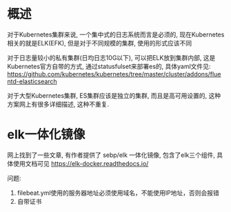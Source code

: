 # 概述

对于Kubernetes集群来说, 一个集中式的日志系统而言是必须的, 现在Kubernetes相关的就是ELK(EFK), 但是对于不同规模的集群, 使用的形式应该不同

对于日志量较小的私有集群(日均日志10G以下), 可以把ELK放到集群内部, 这是Kubernetes官方自带的方式, 通过statusfulset来部署es的, 具体yaml文件见: https://github.com/kubernetes/kubernetes/tree/master/cluster/addons/fluentd-elasticsearch

对于大型Kubernetes集群, ES集群应该是独立的集群, 而且是高可用设置的, 这种方案网上有很多详细描述, 这种不重复.

# elk一体化镜像

网上找到了一些文章, 有作者提供了 sebp/elk 一体化镜像, 包含了elk三个组件, 具体使用文档可见 https://elk-docker.readthedocs.io/

问题:
1. filebeat.yml使用的服务器地址必须使用域名，不能使用IP地址，否则会报错
2. 自带证书

